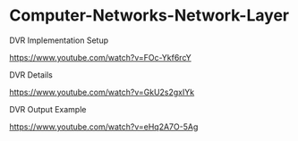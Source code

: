 # Computer-Networks-Network-Layer


DVR Implementation Setup

https://www.youtube.com/watch?v=FOc-Ykf6rcY

DVR Details

https://www.youtube.com/watch?v=GkU2s2gxIYk

DVR Output Example

https://www.youtube.com/watch?v=eHq2A7O-5Ag
